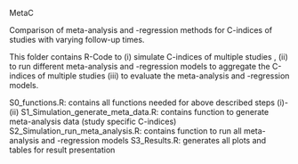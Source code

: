MetaC

Comparison of meta-analysis and -regression methods for C-indices of studies with varying follow-up times. 

This folder contains R-Code to 
	(i) simulate C-indices of multiple studies , 
	(ii) to run different meta-analysis and -regression models to aggregate the C-indices of multiple studies
	(iii) to evaluate the meta-analysis and -regression models.
	
	
S0_functions.R: contains all functions needed for above described steps (i)-(ii)
S1_Simulation_generate_meta_data.R: contains function to generate meta-analysis data (study specific C-indices)
S2_Simulation_run_meta_analysis.R: contains function to  run all meta-analysis and -regression models
S3_Results.R: generates all plots and tables for result presentation
